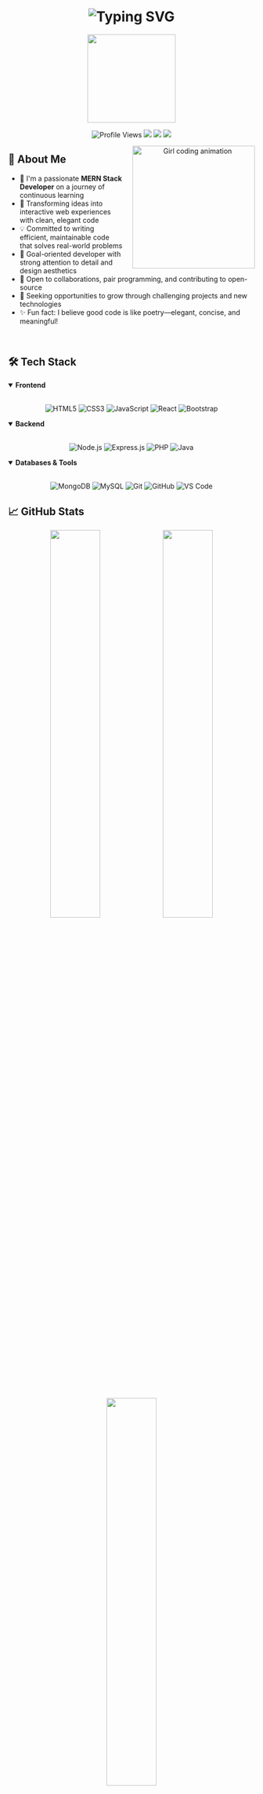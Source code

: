 <!-- Animated Header -->
<h1 align="center">
  <img src="https://readme-typing-svg.demolab.com?font=Poppins&weight=600&pause=1000&color=FBA1B7&width=500&lines=Hey%2C+I'm+Ritika+Mishra;MERN+Stack+Developer;Designing+Dreams+with+Code+%F0%9F%A4%9D;Always+Learning%2C+Creating%2C+Leveling+Up+%F0%9F%8C%9F" alt="Typing SVG" />
</h1>

<!-- Profile Banner -->
<p align="center">
  <img src="https://raw.githubusercontent.com/innng/innng/master/assets/kyoko.gif" width="180px"/>
</p>

<!-- Badges -->
<p align="center">
  <img src="https://komarev.com/ghpvc/?username=Ritika5703&color=ff69b4" alt="Profile Views"/>
  <img src="https://img.shields.io/badge/Full%20Stack-Developer-blueviolet" />
  <img src="https://img.shields.io/badge/Status-Learning%20%26%20Growing-brightgreen" />
  <img src="https://img.shields.io/badge/Focus-MERN%20Stack-orange" />
</p>

<div align="center">
  <img src="https://user-images.githubusercontent.com/74038190/271839927-f5d2d866-d25c-4873-8d82-425d2c62fc2e.gif" align="right" width="250" alt="Girl coding animation" style="margin-left: 20px;"/>
</div>

## 💫 About Me
- 🌱 I'm a passionate **MERN Stack Developer** on a journey of continuous learning
- 🚀 Transforming ideas into interactive web experiences with clean, elegant code
- 💡 Committed to writing efficient, maintainable code that solves real-world problems
- 🎯 Goal-oriented developer with strong attention to detail and design aesthetics
- 🤝 Open to collaborations, pair programming, and contributing to open-source
- 🌟 Seeking opportunities to grow through challenging projects and new technologies
- ✨ Fun fact: I believe good code is like poetry—elegant, concise, and meaningful!

<br clear="right"/>

## 🛠️ Tech Stack

<details open>
<summary><b>Frontend</b></summary>
<br>
<p align="center">
  <img src="https://img.shields.io/badge/HTML5-E34F26?style=for-the-badge&logo=html5&logoColor=white" alt="HTML5" />
  <img src="https://img.shields.io/badge/CSS3-1572B6?style=for-the-badge&logo=css3&logoColor=white" alt="CSS3" />
  <img src="https://img.shields.io/badge/JavaScript-F7DF1E?style=for-the-badge&logo=javascript&logoColor=black" alt="JavaScript" />
  <img src="https://img.shields.io/badge/React-61DAFB?style=for-the-badge&logo=react&logoColor=black" alt="React" />
  <img src="https://img.shields.io/badge/Bootstrap-7952B3?style=for-the-badge&logo=bootstrap&logoColor=white" alt="Bootstrap" />
</p>
</details>

<details open>
<summary><b>Backend</b></summary>
<br>
<p align="center">
  <img src="https://img.shields.io/badge/Node.js-339933?style=for-the-badge&logo=nodedotjs&logoColor=white" alt="Node.js" />
  <img src="https://img.shields.io/badge/Express.js-000000?style=for-the-badge&logo=express&logoColor=white" alt="Express.js" />
  <img src="https://img.shields.io/badge/PHP-777BB4?style=for-the-badge&logo=php&logoColor=white" alt="PHP" />
  <img src="https://img.shields.io/badge/Java-ED8B00?style=for-the-badge&logo=openjdk&logoColor=white" alt="Java" />
</p>
</details>

<details open>
<summary><b>Databases & Tools</b></summary>
<br>
<p align="center">
  <img src="https://img.shields.io/badge/MongoDB-47A248?style=for-the-badge&logo=mongodb&logoColor=white" alt="MongoDB" />
  <img src="https://img.shields.io/badge/MySQL-4479A1?style=for-the-badge&logo=mysql&logoColor=white" alt="MySQL" />
  <img src="https://img.shields.io/badge/Git-F05032?style=for-the-badge&logo=git&logoColor=white" alt="Git" />
  <img src="https://img.shields.io/badge/GitHub-181717?style=for-the-badge&logo=github&logoColor=white" alt="GitHub" />
  <img src="https://img.shields.io/badge/VS%20Code-007ACC?style=for-the-badge&logo=visual-studio-code&logoColor=white" alt="VS Code" />
</p>
</details>

<!-- Skill Icons Alternative Display -->
<!--<p align="center">
  <img src="https://skillicons.dev/icons?i=html,css,js,react,nodejs,express,mongodb,java,php,git,github,mysql" height="60">
</p>-->

## 📈 GitHub Stats

<p align="center">
  <img width="45%" src="https://github-readme-stats.vercel.app/api?username=Ritika5703&theme=tokyonight&show_icons=true&hide_border=true&count_private=true" />
  <img width="45%" src="https://github-readme-streak-stats.herokuapp.com/?user=Ritika5703&theme=tokyonight&hide_border=true" />
</p>

<p align="center">
  <img width="45%" src="https://github-readme-stats.vercel.app/api/top-langs/?username=Ritika5703&theme=tokyonight&show_icons=true&hide_border=true&layout=compact" />
</p>

## 🌷 GitHub Highlights

<p align="center">
  <img width="90%" src="https://github-profile-summary-cards.vercel.app/api/cards/profile-details?username=Ritika5703&theme=tokyonight" />
</p>
<p align="center">
  <img width="44%" src="https://github-profile-summary-cards.vercel.app/api/cards/repos-per-language?username=Ritika5703&theme=tokyonight" />
  <img width="44%" src="https://github-profile-summary-cards.vercel.app/api/cards/most-commit-language?username=Ritika5703&theme=tokyonight" />
</p>

## 🚀 Current Focus

<table>
  <tr>
    <td valign="top" width="50%">
      <h3 align="center">Learning Journey</h3>
      <p align="center">
        <img src="https://media2.giphy.com/media/L1R1tvI9svkIWwpVYr/giphy.gif?cid=ecf05e47pzi2rpig0vc8pjusra8hiai1b91zgiywvbubu9vu&rid=giphy.gif" width="100%" alt="Learning" />
      </p>
      <ul>
        <li>Advanced React patterns and hooks</li>
        <li>State management with Redux & Context API</li>
        <li>Building RESTful APIs with Express</li>
        <li>MongoDB aggregation pipelines</li>
        <li>Modern UI/UX principles</li>
      </ul>
    </td>
    <td valign="top" width="50%">
      <h3 align="center">Current Projects</h3>
      <p align="center">
        <img src="https://media.giphy.com/media/dWesBcTLavkZuG35MI/giphy.gif" width="100%" alt="Projects" />
      </p>
      <ul>
        <li>Full-stack mentorship platform with MERN</li>
        <li>Personal portfolio website</li>
        <li>Task management application</li>
        <li>Blog platform with user authentication</li>
<!--         <li>Open-source contributions</li> -->
      </ul>
    </td>
  </tr>
</table>

## 🤝 Let's Collaborate!

<table>
  <tr>
    <td>
      <ul>
        <li>👯 Looking to collaborate on <b>MERN Stack applications</b></li>
        <li>🔍 Seeking opportunities to contribute to <b>open-source projects</b></li>
        <li>🌱 Interested in <b>mentorship</b> connections</li>
        <li>💬 Always open to discussing <b>web development</b> ideas</li>
        <li>🤝 Let's connect and build something <b>amazing</b> together!</li>
      </ul>
    </td>
    <td>
      <img src="https://media.giphy.com/media/MeJgB3yMMwIaHmKD4z/giphy.gif" width="250px" alt="Collaboration" />
    </td>
  </tr>
</table>

## 📫 Connect With Me

<p align="center">
<!--   <a href="https://www.linkedin.com/in/ritikamishra5703/" target="_blank">
    <img src="https://img.shields.io/badge/LinkedIn-0077B5?style=for-the-badge&logo=linkedin&logoColor=white" alt="LinkedIn" />
  </a>
  <a href="mailto:ritikamishra5703@example.com" target="_blank">
    <img src="https://img.shields.io/badge/Email-D14836?style=for-the-badge&logo=gmail&logoColor=white" alt="Email" />
  </a>
  <a href="https://www.instagram.com/ritikaa5703/" target="_blank">
    <img src="https://img.shields.io/badge/Instagram-E4405F?style=for-the-badge&logo=instagram&logoColor=white" alt="Instagram" />
  </a>
</p> -->

<p align="center">
  <a href="https://www.linkedin.com/in/ritikamishra5703/" target="_blank">
    <img src="https://skillicons.dev/icons?i=linkedin" height="40" />
  </a>
  <a href="mailto:ritikamishra5703@gmail.com" target="_blank">
    <img src="https://skillicons.dev/icons?i=gmail" height="40" />
  </a>
  <a href="https://www.instagram.com/ritikaa5703/" target="_blank">
    <img src="https://skillicons.dev/icons?i=instagram" height="40" />
  </a>
</p>

<!-- <p align="center">
  <img src="https://quotes-github-readme.vercel.app/api?type=horizontal&theme=radical" alt="Random Dev Quote" />
</p> -->

<p align="center">
  <img src="https://media.giphy.com/media/LnQjpWaON8nhr21vNW/giphy.gif" width="60"> <em>Let's connect and code together! I believe in the power of collaboration.</em>
</p>

<!-- Footer -->
<p align="center">
  <img src="https://capsule-render.vercel.app/api?type=waving&color=gradient&height=100&section=footer" />
</p>
